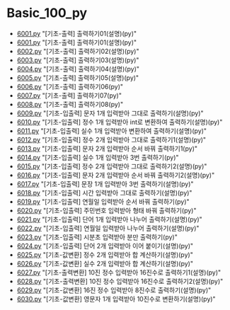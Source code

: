 # Basic_100_py

* [6001.py](./6001.py) "[기초-출력] 출력하기01(설명)(py)"
* [6001.py](./6001.py) "[기초-출력] 출력하기01(설명)(py)"
* [6002.py](./6002.py) "[기초-출력] 출력하기02(설명)(py)"
* [6003.py](./6003.py) "[기초-출력] 출력하기03(설명)(py)"
* [6004.py](./6004.py) "[기초-출력] 출력하기04(설명)(py)"
* [6005.py](./6005.py) "[기초-출력] 출력하기05(설명)(py)"
* [6006.py](./6006.py) "[기초-출력] 출력하기06(py)"
* [6007.py](./6007.py) "[기초-출력] 출력하기07(py)"
* [6008.py](./6008.py) "[기초-출력] 출력하기08(py)"
* [6009.py](./6009.py) "[기초-입출력] 문자 1개 입력받아 그대로 출력하기(설명)(py)"
* [6010.py](./6010.py) "[기초-입출력] 정수 1개 입력받아 int로 변환하여 출력하기(설명)(py)"
* [6011.py](./6011.py) "[기초-입출력] 실수 1개 입력받아 변환하여 출력하기(설명)(py)"
* [6012.py](./6012.py) "[기초-입출력] 정수 2개 입력받아 그대로 출력하기1(설명)(py)"
* [6013.py](./6013.py) "[기초-입출력] 문자 2개 입력받아 순서 바꿔 출력하기1(py)"
* [6014.py](./6014.py) "[기초-입출력] 실수 1개 입력받아 3번 출력하기(py)"
* [6015.py](./6015.py) "[기초-입출력] 정수 2개 입력받아 그대로 출력하기2(설명)(py)"
* [6016.py](./6016.py) "[기초-입출력] 문자 2개 입력받아 순서 바꿔 출력하기2(설명)(py)"
* [6017.py](./6017.py) "[기초-입출력] 문장 1개 입력받아 3번 출력하기(설명)(py)"
* [6018.py](./6018.py) "[기초-입출력] 시간 입력받아 그대로 출력하기(설명)(py)"
* [6019.py](./6019.py) "[기초-입출력] 연월일 입력받아 순서 바꿔 출력하기(py)"
* [6020.py](./6020.py) "[기초-입출력] 주민번호 입력받아 형태 바꿔 출력하기(py)"
* [6021.py](./6021.py) "[기초-입출력] 단어 1개 입력받아 나누어 출력하기(설명)(py)"
* [6022.py](./6022.py) "[기초-입출력] 연월일 입력받아 나누어 출력하기(설명)(py)"
* [6023.py](./6023.py) "[기초-입출력] 시분초 입력받아 분만 출력하기(py)"
* [6024.py](./6024.py) "[기초-입출력] 단어 2개 입력받아 이어 붙이기(설명)(py)"
* [6025.py](./6025.py) "[기초-값변환] 정수 2개 입력받아 합 계산하기(설명)(py)"
* [6026.py](./6026.py) "[기초-값변환] 실수 2개 입력받아 합 계산하기(설명)(py)"
* [6027.py](./6027.py) "[기초-출력변환] 10진 정수 입력받아 16진수로 출력하기1(설명)(py)"
* [6028.py](./6028.py) "[기초-출력변환] 10진 정수 입력받아 16진수로 출력하기2(설명)(py)"
* [6029.py](./6029.py) "[기초-값변환] 16진 정수 입력받아 8진수로 출력하기(설명)(py)"
* [6030.py](./6030.py) "[기초-값변환] 영문자 1개 입력받아 10진수로 변환하기(설명)(py)"
